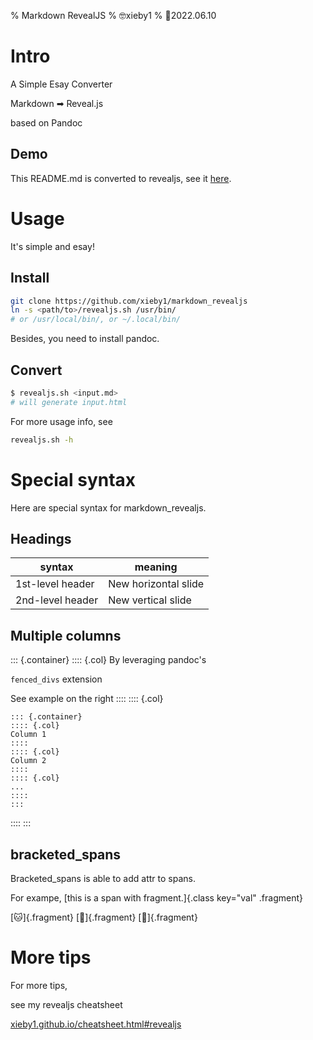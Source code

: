 % Markdown RevealJS
% 🤓xieby1
% 🎉2022.06.10

# Intro

A Simple Esay Converter

Markdown ➡ Reveal.js

based on Pandoc

## Demo

This README.md is converted to revealjs,
see it [here](https://xieby1.github.io/markdown_revealjs/README.html).


# Usage

It's simple and esay!

## Install


```bash
git clone https://github.com/xieby1/markdown_revealjs
ln -s <path/to>/revealjs.sh /usr/bin/
# or /usr/local/bin/, or ~/.local/bin/
```

Besides, you need to install pandoc.

## Convert

```bash
$ revealjs.sh <input.md>
# will generate input.html
```

For more usage info, see

```bash
revealjs.sh -h
```

# Special syntax

Here are special syntax for markdown_revealjs.

## Headings

| syntax           | meaning              |
| ---------------- | -------------------- |
| 1st-level header | New horizontal slide |
| 2nd-level header | New vertical slide   |

## Multiple columns

::: {.container}
:::: {.col}
By leveraging pandoc's

`fenced_divs` extension

See example on the right
::::
:::: {.col}
```
::: {.container}
:::: {.col}
Column 1
::::
:::: {.col}
Column 2
::::
:::: {.col}
...
::::
:::
```
::::
:::

## bracketed_spans

Bracketed_spans is able to add attr to spans.

For exampe, [this is a span with fragment.]{.class key="val" .fragment}

[🐱]{.fragment}
[🐶]{.fragment}
[🐹]{.fragment}

# More tips

For more tips,

see my revealjs cheatsheet

[xieby1.github.io/cheatsheet.html#revealjs](https://xieby1.github.io/cheatsheet.html#revealjs)
